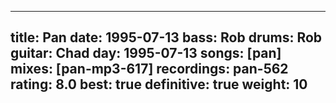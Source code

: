 
---
title: Pan
date: 1995-07-13
bass:	Rob
drums:	Rob
guitar:	Chad
day: 1995-07-13
songs: [pan]
mixes: [pan-mp3-617]
recordings: pan-562
rating: 8.0
best: true
definitive: true
weight: 10
---
